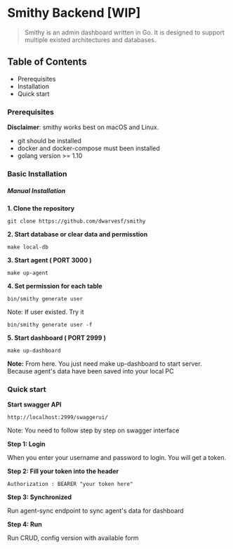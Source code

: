 # Smithy Backend [WIP]

> Smithy is an admin dashboard written in Go. It is designed to support multiple existed architectures and databases.

## Table of Contents

- Prerequisites
- Installation
- Quick start

### Prerequisites

**Disclaimer**: smithy works best on macOS and Linux.

- git should be installed
- docker and docker-compose must been installed
- golang version >= 1.10

### Basic Installation

##### Manual Installation

**1. Clone the repository**

    git clone https://github.com/dwarvesf/smithy

**2. Start database or clear data and permisstion**

    make local-db

**3. Start agent ( PORT 3000 )**

    make up-agent

**4. Set permission for each table**

    bin/smithy generate user

Note: If user existed. Try it

    bin/smithy generate user -f

**5. Start dashboard ( PORT 2999 )**

    make up-dashboard

**Note:** From here. You just need make up-dashboard to start server. Because agent's data have been saved into your local PC

### Quick start

**Start swagger API**

    http://localhost:2999/swaggerui/

Note: You need to follow step by step on swagger interface

**Step 1: Login**

When you enter your username and password to login. You will get a token.

**Step 2: Fill your token into the header**

    Authorization : BEARER "your token here"

**Step 3: Synchronized**

Run agent-sync endpoint to sync agent's data for dashboard

**Step 4: Run**

Run CRUD, config version with available form
